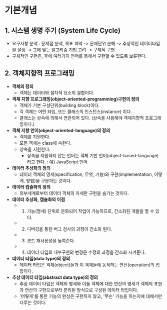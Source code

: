 # 기본개념

## 1. 시스템 생명 주기 (System Life Cycle)
  - 요구사항 분석 : 문제점 분석, 목표 파악 -> 문제단위 분해 -> 추상적인 데이터타입을 설정 -> 그에 맞는 알고리즘 기법 고려 -> 구체적 구현
  - 구체적인 구현은, 후에 여러가지 언어를 통해서 구현할 수 있도록 보류한다.
  
## 2. 객체지향적 프로그래밍
  - **객체의 정의**
    - 객체는 데이터와 절차적 요소의 결합이다.
  - **객체 지향 프로그래밍(object-oriented-programming)구현의 정의**
    - 객체가 기본 구성단위(building block)이다.
    - 각 객체는 어떤 타입, 또는 클래스의 인스턴스(instance) 이다.
    - 클래스는 상속에 의해서 연관되어 있다. (상속을 사용해야 객체지향적 프로그래밍이다.)
  - **객체 지향 언어(object-oriented-language)의 정의**
    - 객체를 지원한다.
    - 모든 객체는 class에 속한다.
    - 상속을 지원한다.
      - 상속을 지원하지 않는 언어는 객체 기반 언어(object-based-language)라고 한다. : 예) JavaScript 언어
  - **데이터 추상화의 정의**
    - 데이터 객체의 명세(specification, 무엇, 기능)와 구현(implementation, 어떻게, 방법)을 구분하는 것이다.
  - **데이터 캡슐화의 정의**
    - 외부세계로부터 데이터 객체의 자세한 구현을 숨기는 것이다.
  - **데이터 추상화, 캡슐화의 이점**
    - 1. 기능(명세) 단위로 분화되어 작업이 가능하므로, 간소화된 개발을 할 수 있다.
    - 2. 디버깅을 통한 버그 검사의 과정이 간소화 된다.
    - 3. 코드 재사용성을 높여준다.
    - 4. 데이터 타입의 내부구현의 변경은 수정의 과정을 간소화 시켜준다.
  - **데이터 타입(data type)의 정의**
    - 데이터 타입은 객체(object)들과 이 객체들에 동작하는 연산(operation)의 집합이다.
  - **추상 데이터 타입(abstract data type)의 정의**
    - 추상 데이터 타입은 객체의 명세와 이들 객체에 대한 연산의 명세가 객체의 표현과 연산의 구현으로부터 분리된 방식으로 구성된 데이터 타입이다. 
    - '어떻게'를 통한 기능의 완성은 구현하지 않고, '무슨' 기능을 하는지에 대해서만 다루는 것이다.